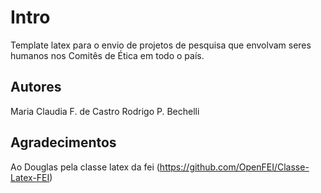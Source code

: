 # Intro

Template latex para o envio de projetos de pesquisa que envolvam seres humanos nos Comitês de Ética em todo o país.

## Autores

Maria Claudia F. de Castro
Rodrigo P. Bechelli

## Agradecimentos

Ao Douglas pela classe latex da fei (https://github.com/OpenFEI/Classe-Latex-FEI)

